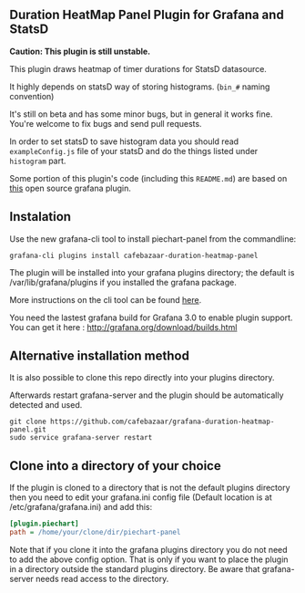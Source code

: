 ## Duration HeatMap Panel Plugin for Grafana and StatsD

**Caution: This plugin is still unstable.**

This plugin draws heatmap of timer durations for StatsD datasource.

It highly depends on statsD way of storing histograms. (`bin_#` naming convention)

It's still on beta and has some minor bugs, but in general it works fine. You're welcome to fix bugs and send pull requests.

In order to set statsD to save histogram data you should read `exampleConfig.js` file of your statsD and do the things listed under `histogram` part.

Some portion of this plugin's code (including this `README.md`) are based on [this](https://github.com/grafana/piechart-panel.git) open source grafana plugin.

## Instalation
Use the new grafana-cli tool to install piechart-panel from the commandline:

```
grafana-cli plugins install cafebazaar-duration-heatmap-panel
```

The plugin will be installed into your grafana plugins directory; the default is /var/lib/grafana/plugins if you installed the grafana package.

More instructions on the cli tool can be found [here](http://docs.grafana.org/v3.0/plugins/installation/).

You need the lastest grafana build for Grafana 3.0 to enable plugin support. You can get it here : http://grafana.org/download/builds.html

## Alternative installation method

It is also possible to clone this repo directly into your plugins directory.

Afterwards restart grafana-server and the plugin should be automatically detected and used.

```
git clone https://github.com/cafebazaar/grafana-duration-heatmap-panel.git
sudo service grafana-server restart
```

## Clone into a directory of your choice

If the plugin is cloned to a directory that is not the default plugins directory then you need to edit your grafana.ini config file (Default location is at /etc/grafana/grafana.ini) and add this:

```ini
[plugin.piechart]
path = /home/your/clone/dir/piechart-panel
```

Note that if you clone it into the grafana plugins directory you do not need to add the above config option. That is only
if you want to place the plugin in a directory outside the standard plugins directory. Be aware that grafana-server
needs read access to the directory.
